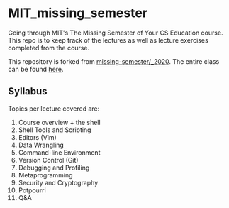 # MIT_missing_semester

Going through MIT's The Missing Semester of Your CS Education course. This repo is to keep track of the lectures as well as lecture exercises completed from the course.

This repository is forked from [missing-semester/_2020](https://github.com/missing-semester/missing-semester>). The entire class can be found [here](https://missing.csail.mit.edu/).

## Syllabus

Topics per lecture covered are:
1. Course overview + the shell
2. Shell Tools and Scripting
3. Editors (Vim)
4. Data Wrangling
5. Command-line Environment
6. Version Control (Git)
7. Debugging and Profiling
8. Metaprogramming
9. Security and Cryptography
10. Potpourri
11. Q&A
